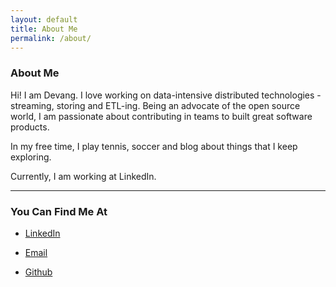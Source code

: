 ```yaml
---
layout: default
title: About Me
permalink: /about/
---
```

### About Me

Hi! I am Devang. I love working on data-intensive distributed technologies - streaming, storing and ETL-ing. 
Being an advocate of the open source world, I am passionate about contributing in teams to built great software products. 

In my free time, I play tennis, soccer and blog about things that I keep exploring.

Currently, I am working at LinkedIn.

----

### You Can Find Me At
* [LinkedIn](https://www.linkedin.com/in/devang-j/)

* [Email](mailto:djhaveri7@gmail.com)

* [Github](https://github.com/devang7)